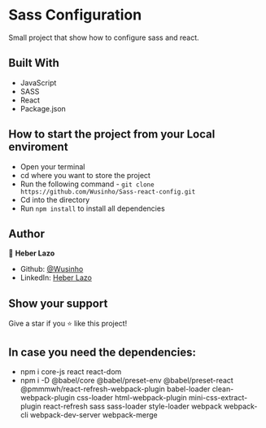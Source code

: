# Sass Configuration

Small project that show how to configure sass and react.

## Built With

- JavaScript
- SASS
- React
- Package.json

## How to start the project from your Local enviroment

- Open your terminal 
- cd where you want to store the project
- Run the following command - `git clone https://github.com/Wusinho/Sass-react-config.git`
- Cd into the directory 
- Run `npm install` to install all dependencies

## Author

👤 **Heber Lazo**

- Github: [@Wusinho](https://github.com/Wusinho)
- LinkedIn: [Heber Lazo](https://www.linkedin.com/in/heber-lazo-benza-523266133/)

## Show your support

Give a star if you :star: like this project!
## In case you need the dependencies:

- npm i core-js react react-dom
- npm i -D @babel/core @babel/preset-env @babel/preset-react @pmmmwh/react-refresh-webpack-plugin babel-loader clean-webpack-plugin css-loader html-webpack-plugin mini-css-extract-plugin react-refresh sass sass-loader style-loader webpack webpack-cli webpack-dev-server webpack-merge